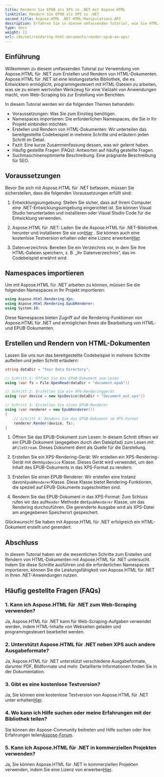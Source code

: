 ```yaml
---
title: Rendern Sie EPUB als XPS in .NET mit Aspose.HTML
linktitle: Rendern Sie EPUB als XPS in .NET
second_title: Aspose.HTML .NET HTML-Manipulations-API
description: Erfahren Sie in diesem umfassenden Tutorial, wie Sie HTML-Dokumente mit Aspose.HTML für .NET erstellen und rendern. Tauchen Sie ein in die Welt der HTML-Manipulation, Web-Scraping und mehr.
type: docs
weight: 11
url: /de/net/rendering-html-documents/render-epub-as-xps/
---
```


## Einführung

Willkommen zu diesem umfassenden Tutorial zur Verwendung von Aspose.HTML für .NET zum Erstellen und Rendern von HTML-Dokumenten. Aspose.HTML für .NET ist eine leistungsstarke Bibliothek, die es Entwicklern ermöglicht, programmgesteuert mit HTML-Dateien zu arbeiten, was sie zu einem wertvollen Werkzeug für eine Vielzahl von Anwendungen macht, vom Web-Scraping bis zur Erstellung von Berichten.

In diesem Tutorial werden wir die folgenden Themen behandeln:
- Voraussetzungen: Was Sie zum Einstieg benötigen.
- Namespaces importieren: Die erforderlichen Namespaces, die Sie in Ihr Projekt einbinden möchten.
- Erstellen und Rendern von HTML-Dokumenten: Wir unterteilen das bereitgestellte Codebeispiel in mehrere Schritte und erläutern jeden Schritt im Detail.
- Fazit: Eine kurze Zusammenfassung dessen, was wir gelernt haben.
- Häufig gestellte Fragen (FAQs): Antworten auf häufig gestellte Fragen.
- Suchmaschinenoptimierte Beschreibung: Eine prägnante Beschreibung für SEO.

## Voraussetzungen

Bevor Sie sich mit Aspose.HTML für .NET befassen, müssen Sie sicherstellen, dass die folgenden Voraussetzungen erfüllt sind:

1. Entwicklungsumgebung: Stellen Sie sicher, dass auf Ihrem Computer eine .NET-Entwicklungsumgebung eingerichtet ist. Sie können Visual Studio herunterladen und installieren oder Visual Studio Code für die Entwicklung verwenden.

2.  Aspose.HTML für .NET: Laden Sie die Aspose.HTML für .NET-Bibliothek herunter und installieren Sie sie von[Hier](https://releases.aspose.com/html/net/) . Sie können auch eine kostenlose Testversion erhalten oder eine Lizenz erwerben[Hier](https://purchase.aspose.com/buy).

3. Datenverzeichnis: Bereiten Sie ein Verzeichnis vor, in dem Sie Ihre HTML-Dateien speichern, z. B. „Ihr Datenverzeichnis“, das im Codebeispiel erwähnt wird.

## Namespaces importieren

Um mit Aspose.HTML für .NET arbeiten zu können, müssen Sie die folgenden Namespaces in Ihr Projekt importieren:

```csharp
using Aspose.Html.Rendering.Xps;
using Aspose.Html.Rendering.EpubRenderer;
using System.IO;
```

Diese Namespaces bieten Zugriff auf die Rendering-Funktionen von Aspose.HTML für .NET und ermöglichen Ihnen die Bearbeitung von HTML- und EPUB-Dokumenten.

## Erstellen und Rendern von HTML-Dokumenten

Lassen Sie uns nun das bereitgestellte Codebeispiel in mehrere Schritte aufteilen und jeden Schritt erläutern:

```csharp
string dataDir = "Your Data Directory";

// Schritt 1: Öffnen Sie das EPUB-Dokument zum Lesen
using (var fs = File.OpenRead(dataDir + "document.epub"))

// Schritt 2: Erstellen Sie ein XPS-Renderinggerät
using (var device = new XpsDevice(dataDir + "document_out.xps"))

// Schritt 3: Erstellen Sie einen EPUB-Renderer
using (var renderer = new EpubRenderer())
{
    // Schritt 4: Rendern Sie das EPUB-Dokument im XPS-Format
    renderer.Render(device, fs);
}
```

1.  Öffnen Sie das EPUB-Dokument zum Lesen: In diesem Schritt öffnen wir ein EPUB-Dokument (angegeben durch den Dateipfad) zum Lesen mit a`FileStream`. Dieses Dokument dient als Quelle für die Darstellung.

2.  Erstellen Sie ein XPS-Rendering-Gerät: Wir erstellen ein XPS-Rendering-Gerät mit dem`XpsDevice` Klasse. Dieses Gerät wird verwendet, um den Inhalt des EPUB-Dokuments in das XPS-Format zu rendern.

3.  Erstellen Sie einen EPUB-Renderer: Wir erstellen eine Instanz davon`EpubRenderer`Klasse. Diese Klasse bietet Rendering-Funktionen, die speziell auf EPUB-Dokumente zugeschnitten sind.

4.  Rendern Sie das EPUB-Dokument in das XPS-Format: Zum Schluss rufen wir das auf`Render` Methode der`EpubRenderer` Klasse, um das Rendering durchzuführen. Die gerenderte Ausgabe wird als XPS-Datei am angegebenen Speicherort gespeichert.

Glückwunsch! Sie haben mit Aspose.HTML für .NET erfolgreich ein HTML-Dokument erstellt und gerendert.

## Abschluss

In diesem Tutorial haben wir die wesentlichen Schritte zum Erstellen und Rendern von HTML-Dokumenten mit Aspose.HTML für .NET untersucht. Indem Sie diese Schritte ausführen und die erforderlichen Namespaces importieren, können Sie die Leistungsfähigkeit von Aspose.HTML für .NET in Ihren .NET-Anwendungen nutzen.

## Häufig gestellte Fragen (FAQs)

### 1. Kann ich Aspose.HTML für .NET zum Web-Scraping verwenden?

Ja, Aspose.HTML für .NET kann für Web-Scraping-Aufgaben verwendet werden, indem HTML-Inhalte von Webseiten geladen und programmgesteuert bearbeitet werden.

### 2. Unterstützt Aspose.HTML für .NET neben XPS auch andere Ausgabeformate?

Ja, Aspose.HTML für .NET unterstützt verschiedene Ausgabeformate, darunter PDF, Bildformate und mehr. Detaillierte Informationen finden Sie in der Dokumentation.

### 3. Gibt es eine kostenlose Testversion?

 Ja, Sie können eine kostenlose Testversion von Aspose.HTML für .NET unter erhalten[Hier](https://releases.aspose.com/).

### 4. Wo kann ich Hilfe suchen oder meine Erfahrungen mit der Bibliothek teilen?

 Sie können der Aspose-Community beitreten und Hilfe suchen oder Ihre Erfahrungen teilen[Aspose-Forum](https://forum.aspose.com/).

### 5. Kann ich Aspose.HTML für .NET in kommerziellen Projekten verwenden?

 Ja, Sie können Aspose.HTML für .NET in kommerziellen Projekten verwenden, indem Sie eine Lizenz von erwerben[Hier](https://purchase.aspose.com/buy).

